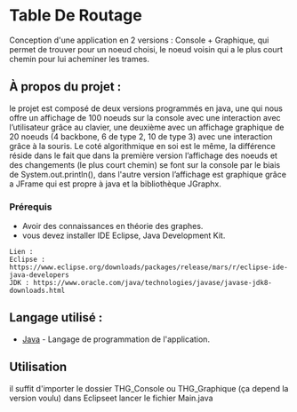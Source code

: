 # Table De Routage
Conception d'une application en 2 versions : Console + Graphique, qui permet de trouver pour un noeud choisi, le noeud voisin qui 
a le plus court chemin pour lui acheminer les trames.

## À propos du projet :

le projet est composé de deux versions programmés en java, une qui nous offre un affichage de 100 noeuds sur la console avec
une interaction avec l’utilisateur grâce au clavier, une deuxième avec un affichage graphique de 20 noeuds (4 backbone, 6 de type 2,
10 de type 3) avec une interaction grâce à la souris.
Le coté algorithmique en soi est le même, la différence réside dans le fait que dans la première version l’affichage des noeuds
et des changements (le plus court chemin) se font sur la console par le biais de System.out.println(), dans l'autre version 
l’affichage est graphique grâce a JFrame qui est propre à java et la bibliothèque JGraphx.

### Prérequis
- Avoir des connaissances en théorie des graphes.
- vous devez installer IDE Eclipse, Java Development Kit.

```
Lien :
Eclipse : https://www.eclipse.org/downloads/packages/release/mars/r/eclipse-ide-java-developers
JDK : https://www.oracle.com/java/technologies/javase/javase-jdk8-downloads.html

```

## Langage utilisé :

- [Java](https://fr.wikipedia.org/wiki/Java_(langage)) - Langage de programmation de l'application.

## Utilisation
il suffit d'importer le dossier THG_Console ou THG_Graphique (ça depend la version voulu) dans Eclipseet lancer le fichier Main.java
